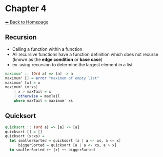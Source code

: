 # Chapter 4
[⬅︎ Back to Homepage](../../index.md)

## Recursion
- Calling a function within a function
- All recursive functions have a function definition which does not recurse (known as the **edge condition** or **base case**)
- ex. using recursion to determine the largest element in a list
```haskell
maximum' :: (Ord a) => [a] -> a
maximum' [] = error "maximum of empty list"
maximum' [x] = x
maximum' (x:xs)
    | x > maxTail = x
    | otherwise = maxTail
    where maxTail = maximum' xs
```

## Quicksort
```haskell
quicksort :: (Ord a) => [a] -> [a]
quicksort [] = []
quicksort (x:xs) =
  let smallerSorted = quicksort [a | a <- xs, a <= x]
      biggerSorted = quicksort [a | a <- xs, a > x]
  in smallerSorted ++ [x] ++ biggerSorted
```
